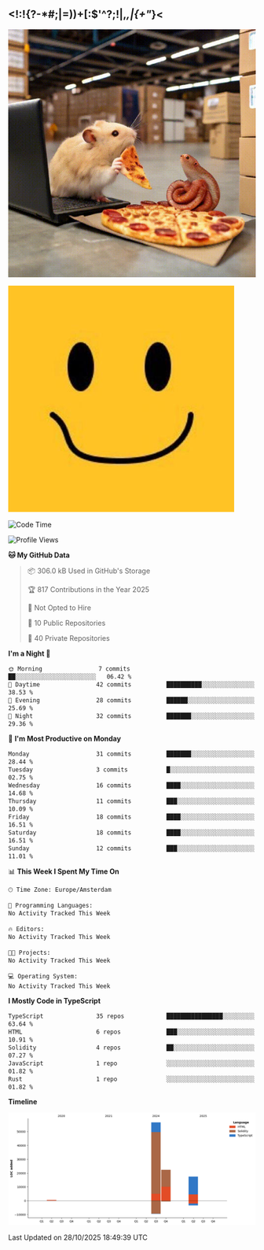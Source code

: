 ## <!:!{?-*#;|=))+[:$'^?;!|,_,|{\+"_}<

![hamster is coding in front of pc at warehouse. and then, squid eats the pizza](/public/image/0.gif)

![form 1](/public/image/1.jpeg)


<!--START_SECTION:waka-->
![Code Time](http://img.shields.io/badge/Code%20Time-279%20hrs%2043%20mins-blue)

![Profile Views](http://img.shields.io/badge/Profile%20Views-5-blue)

**🐱 My GitHub Data** 

> 📦 306.0 kB Used in GitHub's Storage 
 > 
> 🏆 817 Contributions in the Year 2025
 > 
> 🚫 Not Opted to Hire
 > 
> 📜 10 Public Repositories 
 > 
> 🔑 40 Private Repositories 
 > 
**I'm a Night 🦉** 

```text
🌞 Morning                7 commits           ██░░░░░░░░░░░░░░░░░░░░░░░   06.42 % 
🌆 Daytime                42 commits          ██████████░░░░░░░░░░░░░░░   38.53 % 
🌃 Evening                28 commits          ██████░░░░░░░░░░░░░░░░░░░   25.69 % 
🌙 Night                  32 commits          ███████░░░░░░░░░░░░░░░░░░   29.36 % 
```
📅 **I'm Most Productive on Monday** 

```text
Monday                   31 commits          ███████░░░░░░░░░░░░░░░░░░   28.44 % 
Tuesday                  3 commits           █░░░░░░░░░░░░░░░░░░░░░░░░   02.75 % 
Wednesday                16 commits          ████░░░░░░░░░░░░░░░░░░░░░   14.68 % 
Thursday                 11 commits          ███░░░░░░░░░░░░░░░░░░░░░░   10.09 % 
Friday                   18 commits          ████░░░░░░░░░░░░░░░░░░░░░   16.51 % 
Saturday                 18 commits          ████░░░░░░░░░░░░░░░░░░░░░   16.51 % 
Sunday                   12 commits          ███░░░░░░░░░░░░░░░░░░░░░░   11.01 % 
```


📊 **This Week I Spent My Time On** 

```text
🕑︎ Time Zone: Europe/Amsterdam

💬 Programming Languages: 
No Activity Tracked This Week

🔥 Editors: 
No Activity Tracked This Week

🐱‍💻 Projects: 
No Activity Tracked This Week

💻 Operating System: 
No Activity Tracked This Week
```

**I Mostly Code in TypeScript** 

```text
TypeScript               35 repos            ████████████████░░░░░░░░░   63.64 % 
HTML                     6 repos             ███░░░░░░░░░░░░░░░░░░░░░░   10.91 % 
Solidity                 4 repos             ██░░░░░░░░░░░░░░░░░░░░░░░   07.27 % 
JavaScript               1 repo              ░░░░░░░░░░░░░░░░░░░░░░░░░   01.82 % 
Rust                     1 repo              ░░░░░░░░░░░░░░░░░░░░░░░░░   01.82 % 
```



**Timeline**

![Lines of Code chart](https://raw.githubusercontent.com/yosui/yosui/master/assets/bar_graph.png)


 Last Updated on 28/10/2025 18:49:39 UTC
<!--END_SECTION:waka-->
